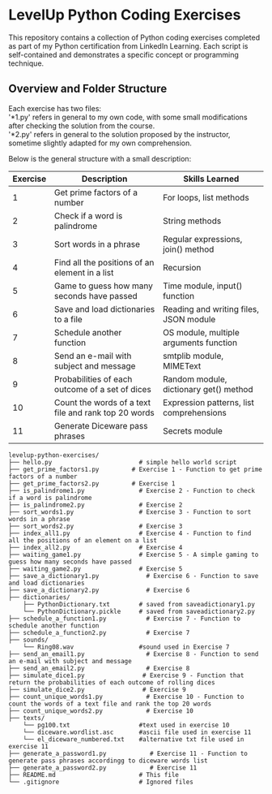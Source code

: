 # LevelUp Python Coding Exercises

This repository contains a collection of Python coding exercises completed as part of my Python certification from LinkedIn Learning.
Each script is self-contained and demonstrates a specific concept or programming technique.

## Overview and Folder Structure

Each exercise has two files:  
    '*1.py' refers in general to my own code, with some small modifications after checking the solution from the course.  
    '*2.py' refers in general to the solution proposed by the instructor, sometime slightly adapted for my own comprehension.

Below is the general structure with a small description:  

| Exercise | Description                                          | Skills Learned                           |
|----------|------------------------------------------------------|------------------------------------------|
| 1        | Get prime factors of a number                        | For loops, list methods                  |
| 2        | Check if a word is palindrome                        | String methods                           |
| 3        | Sort words in a phrase                               | Regular expressions, join() method       |
| 4        | Find all the positions of an element in a list       | Recursion                                |
| 5        | Game to guess how many seconds have passed           | Time module, input() function            |
| 6        | Save and load dictionaries to a file                 | Reading and writing files, JSON module   |
| 7        | Schedule another function                            | OS module, multiple arguments function   |
| 8        | Send an e-mail with subject and message              | smtplib module, MIMEText                 |
| 9        | Probabilities of each outcome of a set of dices      | Random module, dictionary get() method   |
|10        | Count the words of a text file and rank top 20 words | Expression patterns, list comprehensions |
|11        | Generate Diceware pass phrases                       | Secrets module                           |


```plaintext
levelup-python-exercises/
├── hello.py                        # simple hello world script
├── get_prime_factors1.py         # Exercise 1 - Function to get prime factors of a number
├── get_prime_factors2.py         # Exercise 1
├── is_palindrome1.py               # Exercise 2 - Function to check if a word is palindrome
├── is_palindrome2.py               # Exercise 2
├── sort_words1.py                  # Exercise 3 - Function to sort words in a phrase
├── sort_words2.py                  # Exercise 3
├── index_all1.py                   # Exercise 4 - Function to find all the positions of an element on a list
├── index_all2.py                   # Exercise 4
├── waiting_game1.py                # Exercise 5 - A simple gaming to guess how many seconds have passed
├── waiting_game2.py                # Exercise 5
├── save_a_dictionary1.py             # Exercise 6 - Function to save and load dictionaries
├── save_a_dictionary2.py             # Exercise 6
├── dictionaries/
    ├── PythonDictionary.txt        # saved from saveadictionary1.py
    └── PythonDictionary.pickle     # saved from saveadictionary2.py
├── schedule_a_function1.py           # Exercise 7 - Function to schedule another function
├── schedule_a_function2.py           # Exercise 7
├── sounds/
    └── Ring08.wav                  #sound used in Exercise 7
├── send_an_email1.py                 # Exercise 8 - Function to send an e-mail with subject and message
├── send_an_email2.py                 # Exercise 8
├── simulate_dice1.py                # Exercise 9 - Function that return the probabilities of each outcome of rolling dices
├── simulate_dice2.py                # Exercise 9
├── count_unique_words1.py            # Exercise 10 - Function to count the words of a text file and rank the top 20 words
├── count_unique_words2.py            # Exercise 10
├── texts/
    └── pg100.txt                   #text used in exercise 10
    └── diceware.wordlist.asc       #ascii file used in exercise 11
    └── el_diceware_numbered.txt    #alternative txt file used in exercise 11
├── generate_a_password1.py            # Exercise 11 - Function to generate pass phrases accordingg to diceware words list
├── generate_a_password2.py            # Exercise 11
├── README.md                       # This file
└── .gitignore                      # Ignored files
```
